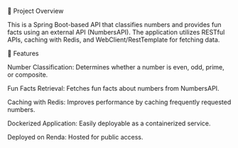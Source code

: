 📌 Project Overview

This is a Spring Boot-based API that classifies numbers and provides fun facts using an external API (NumbersAPI). The application utilizes RESTful APIs, caching with Redis, and WebClient/RestTemplate for fetching data.

🚀 Features

Number Classification: Determines whether a number is even, odd, prime, or composite.

Fun Facts Retrieval: Fetches fun facts about numbers from NumbersAPI.

Caching with Redis: Improves performance by caching frequently requested numbers.

Dockerized Application: Easily deployable as a containerized service.

Deployed on Renda: Hosted for public access.